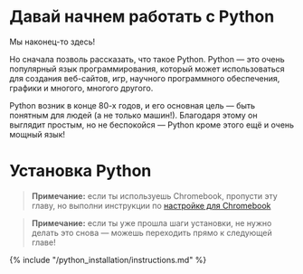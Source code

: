 # Давай начнем работать с Python

Мы наконец-то здесь!

Но сначала позволь рассказать, что такое Python. Python — это очень популярный язык программирования, который может использоваться для создания веб-сайтов, игр, научного программного обеспечения, графики и многого, многого другого.

Python возник в конце 80-х годов, и его основная цель — быть понятным для людей (а не только машин!). Благодаря этому он выглядит простым, но не беспокойся — Python кроме этого ещё и очень мощный язык!

# Установка Python

> **Примечание:** если ты используешь Chromebook, пропусти эту главу, но выполни инструкции по [настройке для Chromebook](../chromebook_setup/README.md)

> **Примечание:** если ты уже прошла шаги установки, не нужно делать это снова — можешь переходить прямо к следующей главе!

{% include "/python_installation/instructions.md" %}

